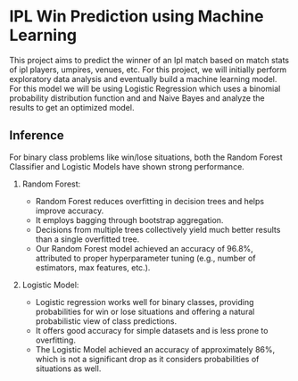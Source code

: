 # IPL Win Prediction using Machine Learning

This project aims to predict the winner of an Ipl match based on match stats of ipl players, umpires, venues, etc. For this project, we will initially perform exploratory data analysis and eventually build a machine learning model. For this model we will be using Logistic Regression  which uses a binomial probability distribution function and and Naive Bayes and analyze the results to get an optimized model.
## Inference 

For binary class problems like win/lose situations, both the Random Forest Classifier and Logistic Models have shown strong performance.

1. Random Forest:
   - Random Forest reduces overfitting in decision trees and helps improve accuracy.
   - It employs bagging through bootstrap aggregation.
   - Decisions from multiple trees collectively yield much better results than a single overfitted tree.
   - Our Random Forest model achieved an accuracy of 96.8%, attributed to proper hyperparameter tuning (e.g., number of estimators, max features, etc.).

2. Logistic Model:
   - Logistic regression works well for binary classes, providing probabilities for win or lose situations and offering a natural probabilistic view of class predictions.
   - It offers good accuracy for simple datasets and is less prone to overfitting.
   - The Logistic Model achieved an accuracy of approximately 86%, which is not a significant drop as it considers probabilities of situations as well.
